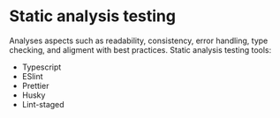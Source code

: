 # **Static analysis testing** 

Analyses aspects such as readability, consistency, error handling, type checking, and aligment with best practices.
Static analysis testing tools:
  * Typescript
  * ESlint
  * Prettier
  * Husky
  * Lint-staged